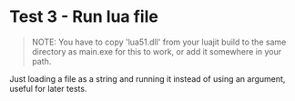 # Test 3 - Run lua file

> NOTE: You have to copy 'lua51.dll' from your luajit build to the same
directory as main.exe for this to work, or add it somewhere in your path.

Just loading a file as a string and running it instead
of using an argument, useful for later tests.

